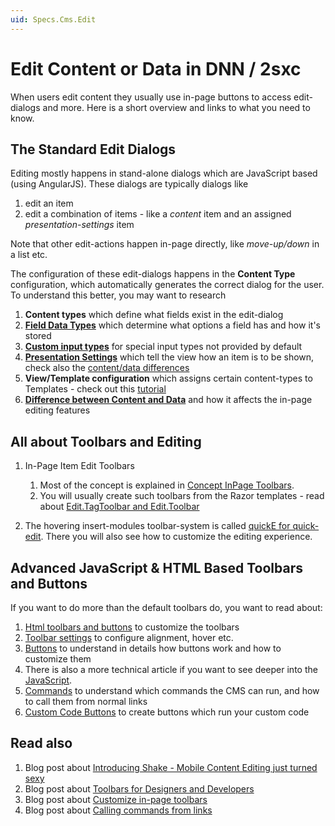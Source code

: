 ```yaml
---
uid: Specs.Cms.Edit
---
```

# Edit Content or Data in DNN / 2sxc

When users edit content they usually use in-page buttons to access edit-dialogs and more. Here is a short overview and links to what you need to know.

## The Standard Edit Dialogs
Editing mostly happens in stand-alone dialogs which are JavaScript based (using AngularJS). These dialogs are typically dialogs like

1. edit an item
1. edit a combination of items - like a _content_ item and an assigned _presentation-settings_ item

Note that other edit-actions happen in-page directly, like _move-up/down_ in a list etc.

The configuration of these edit-dialogs happens in the **Content Type** configuration, which automatically generates the correct dialog for the user. To understand this better, you may want to research

1. **Content types** which define what fields exist in the edit-dialog
1. **[Field Data Types](xref:Basics.Data.Fields.Index)** which determine what options a field has and how it's stored
1. **[Custom input types](http://2sxc.org/en/Blog/post/custom-input-type-advanced-dynamic-data)** for special input types not provided by default
1. **[Presentation Settings](http://2sxc.org/en/docs/Separate-Presentation-Settings-from-Real-Content)** which tell the view how an item is to be shown, check also the [content/data differences](http://2sxc.org/en/blog/post/12-differences-when-templating-data-instead-of-content/source/dnnsoftware)
1. **View/Template configuration** which assigns certain content-types to Templates - check out this [tutorial](https://2sxc.org/en/Learn/Getting-started-with-creating-stuff/First-Content-Template)
1. **[Difference between Content and Data](http://2sxc.org/en/blog/post/12-differences-when-templating-data-instead-of-content)** and how it affects the in-page editing features


## All about Toolbars and Editing

1. In-Page Item Edit Toolbars
    1. Most of the concept is explained in [Concept InPage Toolbars](xref:Specs.Cms.Toolbars).
    1. You will usually create such toolbars from the Razor templates - read about [Edit.TagToolbar and Edit.Toolbar](xref:NetCode.Razor.Edit.Toolbar)

2. The hovering insert-modules toolbar-system is called [quickE for quick-edit](xref:Specs.Cms.QuickE). There you will also see how to customize the editing experience. 


## Advanced JavaScript & HTML Based Toolbars and Buttons
If you want to do more than the default toolbars do, you want to read about:

1. [Html toolbars and buttons](xref:Specs.Js.Toolbar.Intro) to customize the toolbars
2. [Toolbar settings](xref:Specs.Js.Toolbar.Settings) to configure alignment, hover etc.
3. [Buttons](xref:Specs.Js.Toolbar.Buttons) to understand in details how buttons work and how to customize them
4. There is also a more technical article if you want to see deeper into the [JavaScript](xref:Specs.Js.Toolbar.Js).
5. [Commands](xref:Specs.Js.Commands) to understand which commands the CMS can run, and how to call them from normal links
6. [Custom Code Buttons](xref:Specs.Js.Commands.Code) to create buttons which run your custom code


## Read also
1. Blog post about [Introducing Shake - Mobile Content Editing just turned sexy](http://2sxc.org/en/blog/post/introducing-shake-mobile-content-editing-just-turned-sexy)
2. Blog post about [Toolbars for Designers and Developers](http://2sxc.org/en/blog/post/toolbar-for-designers-and-devs-in-2sxc-8-6)
3. Blog post about [Customize in-page toolbars](http://2sxc.org/en/blog/post/customize-edit-toolbar-hover-alignment-more-button-look-and-feel)
4. Blog post about [Calling commands from links](http://2sxc.org/en/blog/post/create-links-which-run-cms-commands-new-2sxc-8-6)